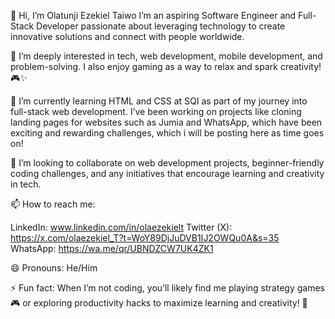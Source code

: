 👋 Hi, I’m Olatunji Ezekiel Taiwo
I’m an aspiring Software Engineer and Full-Stack Developer passionate about leveraging technology to create innovative solutions and connect with people worldwide.

👀 I’m deeply interested in tech, web development, mobile development, and problem-solving. I also enjoy gaming as a way to relax and spark creativity! 🎮✨

🌱 I’m currently learning HTML and CSS at SQI as part of my journey into full-stack web development. I’ve been working on projects like cloning landing pages for websites such as Jumia and WhatsApp, which have been exciting and rewarding challenges, which i will be posting here as time goes on!

💞️ I’m looking to collaborate on web development projects, beginner-friendly coding challenges, and any initiatives that encourage learning and creativity in tech.

📫 How to reach me:

LinkedIn: www.linkedin.com/in/olaezekielt
Twitter (X): https://x.com/olaezekiel_T?t=WoY89DjJuDVB1IJ2OWQu0A&s=35
WhatsApp: https://wa.me/qr/UBNDZCW7UK4ZK1

😄 Pronouns: He/Him

⚡ Fun fact: When I’m not coding, you’ll likely find me playing strategy games 🎮 or exploring productivity hacks to maximize learning and creativity! 🚀

<!---
EzekielBliss/EzekielBliss is a ✨ special ✨ repository because its `README.md` (this file) appears on your GitHub profile.
You can click the Preview link to take a look at your changes.
--->

